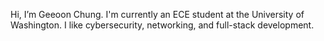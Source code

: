 Hi, I’m Geeoon Chung.  I'm currently an ECE student at the University of Washington.  I like cybersecurity, networking, and full-stack development.

<!---
![Geeoon's GitHub stats](https://github-readme-stats.vercel.app/api?username=geeoon&theme=merko)

![Top Langs](https://github-readme-stats.vercel.app/api/top-langs/?username=geeoon&theme=merko)

Geeoon/Geeoon is a ✨ special ✨ repository because its `README.md` (this file) appears on your GitHub profile.
You can click the Preview link to take a look at your changes.
--->
